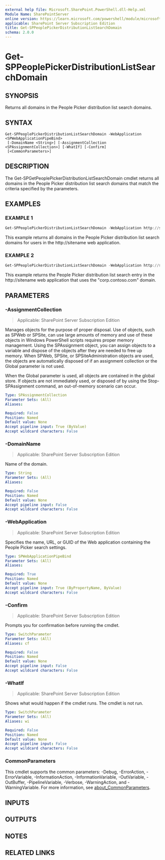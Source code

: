 ```yaml
---
external help file: Microsoft.SharePoint.PowerShell.dll-Help.xml
Module Name: SharePointServer
online version: https://learn.microsoft.com/powershell/module/microsoft.sharepoint.powershell/get-sppeoplepickerdistributionlistsearchdomain
applicable: SharePoint Server Subscription Edition
title: Get-SPPeoplePickerDistributionListSearchDomain
schema: 2.0.0
---
```


# Get-SPPeoplePickerDistributionListSearchDomain

## SYNOPSIS
Returns all domains in the People Picker distribution list search domains.

## SYNTAX

```
Get-SPPeoplePickerDistributionListSearchDomain -WebApplication <SPWebApplicationPipeBind>
 [-DomainName <String>] [-AssignmentCollection <SPAssignmentCollection>] [-WhatIf] [-Confirm]
 [<CommonParameters>]
```

## DESCRIPTION
The Get-SPGetPeoplePickerDistributionListSearchDomain cmdlet returns all domains in the People Picker distribution list search domains that match the criteria specified by the parameters.

## EXAMPLES

### EXAMPLE 1
```powershell
Get-SPPeoplePickerDistributionListSearchDomain -WebApplication http://sitename
```

This example returns all domains in the People Picker distribution list search domains for users in the http://sitename web application.

### EXAMPLE 2
```powershell
Get-SPPeoplePickerDistributionListSearchDomain -WebApplication http://sitename -DomainName "corp.contoso.com"
```

This example returns the People Picker distribution list search entry in the http://sitename web application that uses the "corp.contoso.com" domain.

## PARAMETERS

### -AssignmentCollection

> Applicable: SharePoint Server Subscription Edition

Manages objects for the purpose of proper disposal.
Use of objects, such as SPWeb or SPSite, can use large amounts of memory and use of these objects in Windows PowerShell scripts requires proper memory management.
Using the SPAssignment object, you can assign objects to a variable and dispose of the objects after they are needed to free up memory.
When SPWeb, SPSite, or SPSiteAdministration objects are used, the objects are automatically disposed of if an assignment collection or the Global parameter is not used.

When the Global parameter is used, all objects are contained in the global store.
If objects are not immediately used, or disposed of by using the Stop-SPAssignment command, an out-of-memory scenario can occur.

```yaml
Type: SPAssignmentCollection
Parameter Sets: (All)
Aliases:

Required: False
Position: Named
Default value: None
Accept pipeline input: True (ByValue)
Accept wildcard characters: False
```

### -DomainName

> Applicable: SharePoint Server Subscription Edition

Name of the domain.

```yaml
Type: String
Parameter Sets: (All)
Aliases:

Required: False
Position: Named
Default value: None
Accept pipeline input: False
Accept wildcard characters: False
```

### -WebApplication

> Applicable: SharePoint Server Subscription Edition

Specifies the name, URL, or GUID of the Web application containing the People Picker search settings.

```yaml
Type: SPWebApplicationPipeBind
Parameter Sets: (All)
Aliases:

Required: True
Position: Named
Default value: None
Accept pipeline input: True (ByPropertyName, ByValue)
Accept wildcard characters: False
```

### -Confirm

> Applicable: SharePoint Server Subscription Edition

Prompts you for confirmation before running the cmdlet.

```yaml
Type: SwitchParameter
Parameter Sets: (All)
Aliases: cf

Required: False
Position: Named
Default value: None
Accept pipeline input: False
Accept wildcard characters: False
```

### -WhatIf

> Applicable: SharePoint Server Subscription Edition

Shows what would happen if the cmdlet runs.
The cmdlet is not run.

```yaml
Type: SwitchParameter
Parameter Sets: (All)
Aliases: wi

Required: False
Position: Named
Default value: None
Accept pipeline input: False
Accept wildcard characters: False
```

### CommonParameters
This cmdlet supports the common parameters: -Debug, -ErrorAction, -ErrorVariable, -InformationAction, -InformationVariable, -OutVariable, -OutBuffer, -PipelineVariable, -Verbose, -WarningAction, and -WarningVariable. For more information, see [about_CommonParameters](https://go.microsoft.com/fwlink/?LinkID=113216).

## INPUTS

## OUTPUTS

## NOTES

## RELATED LINKS

